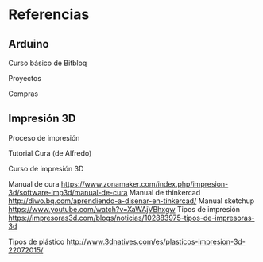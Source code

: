 # Referencias

## Arduino

Curso básico de Bitbloq

Proyectos

Compras


## Impresión 3D

Proceso de impresión

Tutorial Cura (de Alfredo)

Curso de impresión 3D



Manual de cura
https://www.zonamaker.com/index.php/impresion-3d/software-imp3d/manual-de-cura
Manual de thinkercad
http://diwo.bq.com/aprendiendo-a-disenar-en-tinkercad/
Manual sketchup
https://www.youtube.com/watch?v=XaWAjVBhxgw
Tipos de impresión
https://impresoras3d.com/blogs/noticias/102883975-tipos-de-impresoras-3d

Tipos de plástico
http://www.3dnatives.com/es/plasticos-impresion-3d-22072015/
